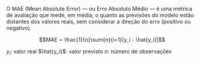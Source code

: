 O MAE (Mean Absolute Error) — ou Erro Absoluto Médio — é uma métrica de avaliação que mede, em média, o quanto as previsões do modelo estão distantes dos valores reais, sem considerar a direção do erro (positivo ou negativo).

$$MAE = \frac{1}{n}\sum{n}{i=1}|y_i - \hat{y_i}|$$

$y_i$: valor real
$\hat{y_i}$: valor previsto
$n$: número de observações